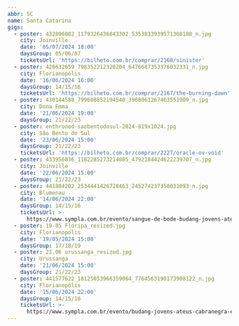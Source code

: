 ```yaml
---
abbr: SC
name: Santa Catarina
gigs:
  - poster: 432896082_1179326436843302_5353833939571368188_n.jpg
    city: Joinville
    date: '05/07/2024 18:00'
    daysGroup: 05/06/07
    ticketsUrl: 'https://bilheto.com.br/comprar/2168/sinister'
  - poster: 428632659_798352212320204_6476687353376032331_n.jpg
    city: Florianopólis
    date: '16/06/2024 16:00'
    daysGroup: 14/15/16
    ticketsUrl: 'https://bilheto.com.br/comprar/2167/the-burning-dawn'
  - poster: 430144588_799608852194540_3968061267463551909_n.jpg
    city: Dona Emma
    date: '21/06/2024 19:00'
    daysGroup: 21/22/23
  - poster: enthroned-saobentodosul-2024-819x1024.jpg
    city: São Bento do Sul
    date: '23/06/2024 15:00'
    daysGroup: 21/22/23
    ticketsUrl: 'https://bilheto.com.br/comprar/2227/oracle-ov-void'
  - poster: 433956836_1182285273214085_4792184424622239707_n.jpg
    city: Joinville
    date: '22/06/2024 15:00'
    daysGroup: 21/22/23
  - poster: 441804202_2534441426728463_245274237350031093_n.jpg
    city: Blumenau
    date: '14/06/2024 22:00'
    daysGroup: 14/15/16
    ticketsUrl: >-
      https://www.sympla.com.br/evento/sangue-de-bode-budang-jovens-ateus-caebraenegrae/2457021
  - poster: 19-05 Floripa_resized.jpg
    city: Florianopólis
    date: '19/05/2024 15:00'
    daysGroup: 17/18/19
  - poster: 21.06 urussanga_resized.jpg
    city: Urussanga
    date: '21/06/2024 15:00'
    daysGroup: 21/22/23
  - poster: 441577622_18125053966359064_7764563190173908122_n.jpg
    city: Florianopólis
    date: '15/06/2024 22:00'
    daysGroup: 14/15/16
    ticketsUrl: >-
      https://www.sympla.com.br/evento/budang-jovens-ateus-cabranegra-e-sangue-de-bode/2455925
---
```


